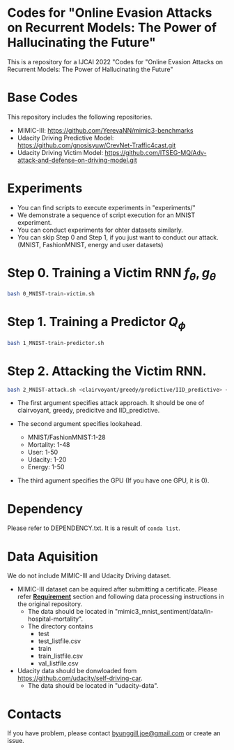 # Codes for "Online Evasion Attacks on Recurrent Models: The Power of Hallucinating the Future"
This is a repository for a IJCAI 2022 "Codes for "Online Evasion Attacks on Recurrent Models: The Power of Hallucinating the Future"

# Base Codes
This repository includes the following repositories.
- MIMIC-III: https://github.com/YerevaNN/mimic3-benchmarks
- Udacity Driving Predictive Model: https://github.com/gnosisyuw/CrevNet-Traffic4cast.git
- Udacity Driving Victim Model: https://github.com/ITSEG-MQ/Adv-attack-and-defense-on-driving-model.git
# Experiments
- You can find scripts to execute experiments in "experiments/"
- We demonstrate a sequence of script execution for an MNIST experiment. 
- You can conduct experiments for ohter datasets similarly.
- You can skip Step 0 and Step 1, if you just want to conduct our attack. (MNIST, FashionMNIST, energy and user datasets)
# Step 0. Training a Victim RNN $f_\theta, g_\theta$
```bash
bash 0_MNIST-train-victim.sh
```
# Step 1. Training a Predictor $Q_\phi$
```bash
bash 1_MNIST-train-predictor.sh
```
# Step 2. Attacking the Victim RNN.
```bash
bash 2_MNIST-attack.sh <clairvoyant/greedy/predictive/IID_predictive> <lookahead> <GPU_NUM>
```
- The first argument specifies attack approach. It should be one of clairvoyant, greedy, predicitve and IID_predictive.
- The second argument specifies lookahead.
    - MNIST/FashionMNIST:1-28
    - Mortality: 1-48
    - User: 1-50
    - Udacity: 1-20
    - Energy: 1-50
    

- The third agument specifies the GPU (If you have one GPU, it is 0).
# Dependency
Please refer to DEPENDENCY.txt. It is a result of `conda list`.

# Data Aquisition
We do not include MIMIC-III and Udacity Driving dataset.

- MIMIC-III dataset can be aquired after submitting a certificate.
Please refer [__Requirement__](https://github.com/YerevaNN/mimic3-benchmarks#Requirements) section and following data processing instructions in the original repository.
    - The data should be located in "mimic3_mnist_sentiment/data/in-hospital-mortality".
    - The directory contains
        - test
        - test_listfile.csv
        - train
        - train_listfile.csv
        - val_listfile.csv
- Udacity data should be donwloaded from https://github.com/udacity/self-driving-car.
    - The data should be located in "udacity-data".



# Contacts
If you have problem, please contact byunggill.joe@gmail.com or create an issue.
